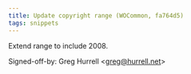 ```yaml
---
title: Update copyright range (WOCommon, fa764d5)
tags: snippets
---
```


Extend range to include 2008.

Signed-off-by: Greg Hurrell &lt;greg@hurrell.net&gt;
